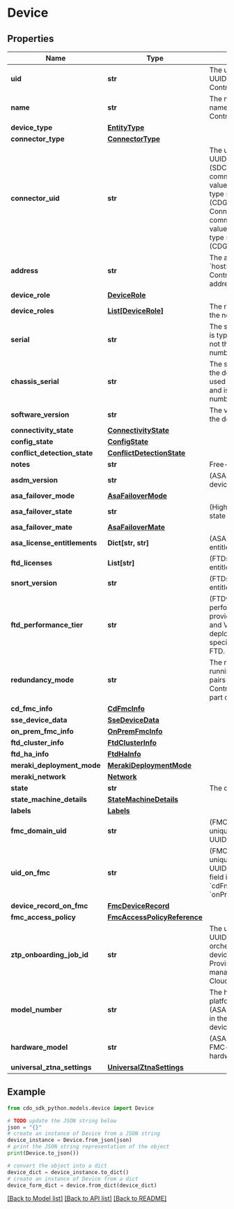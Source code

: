 # Device


## Properties

Name | Type | Description | Notes
------------ | ------------- | ------------- | -------------
**uid** | **str** | The unique identifier, represented as a UUID, of the device in Security Cloud Control. | [optional] 
**name** | **str** | The name of the device in CDO. Device names are unique in Security Cloud Control. | 
**device_type** | [**EntityType**](EntityType.md) |  | 
**connector_type** | [**ConnectorType**](ConnectorType.md) |  | [optional] 
**connector_uid** | **str** | The unique identifier, represented as a UUID, of the Secure Device Connector (SDC) that will be used to communicate with the device. This value is not required if the connector type selected is Cloud Connector (CDG)The name of the Secure Device Connector (SDC) that will be used to communicate with the device. This value is not required if the connector type selected is Cloud Connector (CDG). | [optional] 
**address** | **str** | The address of the device, in &#x60;host:port&#x60; format. Security Cloud Control connects to the device at this address. | [optional] 
**device_role** | [**DeviceRole**](DeviceRole.md) |  | [optional] 
**device_roles** | [**List[DeviceRole]**](DeviceRole.md) | The roles that this device performs on the network. | [optional] 
**serial** | **str** | The serial number of the device. This is typically used for licensing, and is not the same as the chassis&#39; serial number. | [optional] 
**chassis_serial** | **str** | The serial number on the chassis of the device (ASA-only). This is typically used to type up to Cisco SmartNet, and is not the same as the serial number. | [optional] 
**software_version** | **str** | The version of the software running on the device. | [optional] 
**connectivity_state** | [**ConnectivityState**](ConnectivityState.md) |  | [optional] 
**config_state** | [**ConfigState**](ConfigState.md) |  | [optional] 
**conflict_detection_state** | [**ConflictDetectionState**](ConflictDetectionState.md) |  | [optional] 
**notes** | **str** | Free-form notes on the device. | [optional] 
**asdm_version** | **str** | (ASAs only) Version of the ASDM device manager running on the device. | [optional] 
**asa_failover_mode** | [**AsaFailoverMode**](AsaFailoverMode.md) |  | [optional] 
**asa_failover_state** | **str** | (High Availability ASAs only) Failover state of this device. | [optional] 
**asa_failover_mate** | [**AsaFailoverMate**](AsaFailoverMate.md) |  | [optional] 
**asa_license_entitlements** | **Dict[str, str]** | (ASAs only) Map of ASA License entitlements. | [optional] 
**ftd_licenses** | **List[str]** | (FTDs only) List of FTD License entitlements. | [optional] 
**snort_version** | **str** | (FTDs only) List of FTD License entitlements. | [optional] 
**ftd_performance_tier** | **str** | (FTDvs only) The FTDv supports performance-tiered licensing that provides different throughput levels and VPN connection limits based on deployment requirements. This field specifies the performance tier of the FTD. | [optional] 
**redundancy_mode** | **str** | The redundancy mode this firewall is running in. Note: for High Availability pairs and clusters, Security Cloud Control represents all of the devices as part of one record. | [optional] 
**cd_fmc_info** | [**CdFmcInfo**](CdFmcInfo.md) |  | [optional] 
**sse_device_data** | [**SseDeviceData**](SseDeviceData.md) |  | [optional] 
**on_prem_fmc_info** | [**OnPremFmcInfo**](OnPremFmcInfo.md) |  | [optional] 
**ftd_cluster_info** | [**FtdClusterInfo**](FtdClusterInfo.md) |  | [optional] 
**ftd_ha_info** | [**FtdHaInfo**](FtdHaInfo.md) |  | [optional] 
**meraki_deployment_mode** | [**MerakiDeploymentMode**](MerakiDeploymentMode.md) |  | [optional] 
**meraki_network** | [**Network**](Network.md) |  | [optional] 
**state** | **str** | The device state. | [optional] 
**state_machine_details** | [**StateMachineDetails**](StateMachineDetails.md) |  | [optional] 
**labels** | [**Labels**](Labels.md) |  | [optional] 
**fmc_domain_uid** | **str** | (FMC device managers only) The unique identifier, represented as a UUID, of the [FMC domain](https://www.cisco.com/c/en/us/td/docs/security/secure-firewall/management-center/admin/740/management-center-admin-74/system-domains.html). | [optional] 
**uid_on_fmc** | **str** | (FMC-managed FTDs only) The unique identifier, represented as a UUID, of the device on a cdFMC. This field is deprecated. Please see &#x60;cdFmcInfo.deviceRecordOnFmc&#x60; or &#x60;onPremFmcInfo.deviceRecordOnFmc&#x60;. | [optional] 
**device_record_on_fmc** | [**FmcDeviceRecord**](FmcDeviceRecord.md) |  | [optional] 
**fmc_access_policy** | [**FmcAccessPolicyReference**](FmcAccessPolicyReference.md) |  | [optional] 
**ztp_onboarding_job_id** | **str** | The unique identifier, represented as a UUID, for an internal job that orchestrates the onboarding of devices through Zero-Touch Provisioning. This applies to devices managed by both on-premises and Cloud-delivered FMC. | [optional] 
**model_number** | **str** | The hardware, or virtualized hardware platform, that the device is running on (ASA-only). This field can be missing in the case of a partially onboarded device. | [optional] 
**hardware_model** | **str** | (ASAs, FDM-managed FTDs, and FMC-managed FTDs only) The hardware model of the device | [optional] 
**universal_ztna_settings** | [**UniversalZtnaSettings**](UniversalZtnaSettings.md) |  | [optional] 

## Example

```python
from cdo_sdk_python.models.device import Device

# TODO update the JSON string below
json = "{}"
# create an instance of Device from a JSON string
device_instance = Device.from_json(json)
# print the JSON string representation of the object
print(Device.to_json())

# convert the object into a dict
device_dict = device_instance.to_dict()
# create an instance of Device from a dict
device_form_dict = device.from_dict(device_dict)
```
[[Back to Model list]](../README.md#documentation-for-models) [[Back to API list]](../README.md#documentation-for-api-endpoints) [[Back to README]](../README.md)


